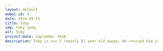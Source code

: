 ```yaml
---
layout: default
modal-id: 4
date: 2018-09-15
title: Toby
img: toby.jpeg
alt: Toby
project-date: September 2018
description: Toby is our 5 (nearly 6) year old puppy. We rescued him in the early fall of 2018. The resuce organization that we adopted him from think that he is part of lab, part hound, but mostly just very cute. He loves to ZOOM all around our house and yard. When he is not nestled up in his favorite chair in our room by the window, you can usually find him outside sunbathing.
---
```

